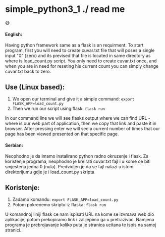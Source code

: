 # simple_python3_1        \./ read me
:sweat_smile:

#### English:

Having python framework same as a flask is an requirment.
To start program, first you will need to create cuvar.txt file that will poses a single input "0" (zero) and its prevised that file is located in same directory as where is load_count.py script. You only need to create cuvar.txt once, and when you are in need for reseting his current count you can simply change cuvar.txt back to zero.

## Use (Linux based):
1. We open our terminal and give it a simple command:
  `export FLASK_APP=load_count.py`
2. Then we run our script using flask:
  `flask run`
  
In our command line we will see flasks output where we can find URL - where is our web part of application, then we copy that link and paste it in browser.
After pressing enter we will see a current number of times that our page has been viewed presented on that specific page.

#### Serbian:

Neophodno je da imamo instalirano python radno okruzenje i flask.
Za koristenje programa, neophodno je kreirati cuvar.txt fajl i u kome ce biti smjestena jedna 0 (nula).
Predvidjen je da se fajl nalazi u istom direktorijumu gdje je i load_count.py skripta.

## Koristenje:
1. Zadamo komandu:
`export FLASK_APP=load_count.py`
2. Potom pokrenemo skriptu iz flaska:
`flask run`

U komandnoj liniji flask ce nam ispisati URL na kome se izvrsava web dio aplikacije, potom prekopiramo link i zalijepimo ga u pretrazivac.
Namjena programa je prebrojavanje koliko puta je stranica ucitana te ispis na samoj stranici.
